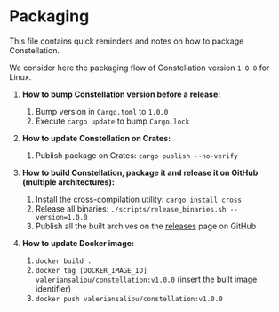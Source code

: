 Packaging
=========

This file contains quick reminders and notes on how to package Constellation.

We consider here the packaging flow of Constellation version `1.0.0` for Linux.

1. **How to bump Constellation version before a release:**
    1. Bump version in `Cargo.toml` to `1.0.0`
    2. Execute `cargo update` to bump `Cargo.lock`

2. **How to update Constellation on Crates:**
    1. Publish package on Crates: `cargo publish --no-verify`

3. **How to build Constellation, package it and release it on GitHub (multiple architectures):**
    1. Install the cross-compilation utility: `cargo install cross`
    2. Release all binaries: `./scripts/release_binaries.sh --version=1.0.0`
    3. Publish all the built archives on the [releases](https://github.com/valeriansaliou/constellation/releases) page on GitHub

4. **How to update Docker image:**
    1. `docker build .`
    2. `docker tag [DOCKER_IMAGE_ID] valeriansaliou/constellation:v1.0.0` (insert the built image identifier)
    3. `docker push valeriansaliou/constellation:v1.0.0`

